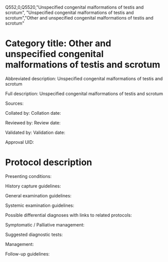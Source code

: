 Q552,0,Q5520,"Unspecified congenital malformations of testis and scrotum", "Unspecified congenital malformations of testis and scrotum","Other and unspecified congenital malformations of testis and scrotum"
# Category title: Other and unspecified congenital malformations of testis and scrotum

Abbreviated description: Unspecified congenital malformations of testis and scrotum

Full description: Unspecified congenital malformations of testis and scrotum

Sources:

Collated by:
Collation date:

Reviewed by:
Review date:

Validated by:
Validation date:

Approval UID:

# Protocol description

Presenting conditions:

History capture guidelines:

General examination guidelines:

Systemic examination guidelines:

Possible differential diagnoses with links to related protocols:

Symptomatic / Palliative management:

Suggested diagnostic tests:

Management:

Follow-up guidelines:

